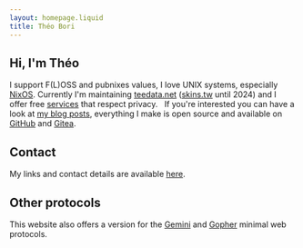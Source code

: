 ```yaml
---
layout: homepage.liquid
title: Théo Bori
---
```


<h2 class="category category-home ">Hi, I'm Théo</h2>

I support F(L)OSS and pubnixes values, I love UNIX systems, especially [NixOS](https://nixos.org/). Currently I'm maintaining [teedata.net](https://teedata.net) ([skins.tw](https://skins.tw) until 2024) and I offer free [services](https://services.theobori.cafe) that respect privacy.
&nbsp;
If you're interested you can have a look at [my blog posts](/blog), everything I make is open source and available on [GitHub](https://github.com/theobori) and [Gitea](https://links.theobori.cafe/going/5?https://git.theobori.cafe/nagi).

<h2 class="category category-home ">Contact</h2>

My links and contact details are available [here](https://links.theobori.cafe/).

<h2 class="category category-home ">Other protocols</h2>

This website also offers a version for the [Gemini](gemini://tilde.pink/~nagi) and [Gopher](gopher://tilde.pink:70/1/~nagi) minimal web protocols.
